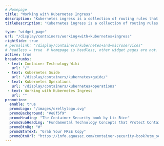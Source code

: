 ```yaml
---
# Homepage
title: "Working with Kubernetes Ingress"
description: "Kubernetes ingress is a collection of routing rules that govern how external users access services running in a Kubernetes cluster.  This page will introduce general strategies in Kubernetes for ingress, tutorials on how to build and troubleshoot Kubernetes Ingress controller and more."
titleDescription: "Kubernetes ingress is a collection of routing rules that govern how external users access services running in a Kubernetes cluster.  This page will introduce general strategies in Kubernetes for ingress, tutorials on how to build and troubleshoot Kubernetes Ingress controller and more." 

type: "widget_page"
url: "/display/containers/working+with+kubernetes+ingress" 
rightSide: true 
# permalink: "/display/containers/kubernetes+and+microservices"
# headless = true  # Homepage is headless, other widget pages are not.
active: true
breadcrumbs:
 - text: Container Technology Wiki
   url: "/"
 - text: Kubernetes Guide
   url: "/display/containers/kubernetes+guide/"
 - text: Kubernetes Operations
   url: "/display/containers/kubernetes+operations"
 - text: Working with Kubernetes Ingress
   url: ""
promotion:
  enable: true
  promoLogo: "/images/orellylogo.svg"
  promoBackground: "#e8f5f9"
  promoHeading: "The Container Security book by Liz Rice"
  promoSubHeading: "Fundamental Technology Concepts that Protect Containerized Applications"
  promoBtnBg: "#"
  promoBtnText: "Grab Your FREE Copy"
  promoBtnUrl: "https://info.aquasec.com/container-security-book?utm_source=wiki"
---
```


